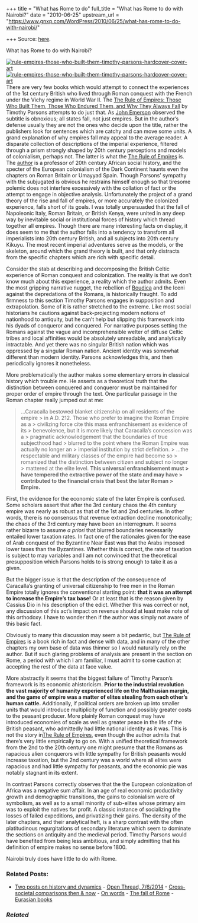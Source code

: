 +++
title = "What has Rome to do"
full_title = "What has Rome to do with Nairobi?"
date = "2010-06-25"
upstream_url = "https://www.gnxp.com/WordPress/2010/06/25/what-has-rome-to-do-with-nairobi/"

+++
Source: [here](https://www.gnxp.com/WordPress/2010/06/25/what-has-rome-to-do-with-nairobi/).

What has Rome to do with Nairobi?

[![rule-empires-those-who-built-them-timothy-parsons-hardcover-cover-art](https://i0.wp.com/blogs.discovermagazine.com/gnxp/files/2010/06/rule-empires-those-who-built-them-timothy-parsons-hardcover-cover-art.jpg?resize=200%2C302)![rule-empires-those-who-built-them-timothy-parsons-hardcover-cover-art](https://i0.wp.com/blogs.discovermagazine.com/gnxp/files/2010/06/rule-empires-those-who-built-them-timothy-parsons-hardcover-cover-art.jpg?resize=200%2C302)](https://www.amazon.com/exec/obidos/ASIN/0195304314/geneexpressio-20)There are very few books which would attempt to connect the experiences of the 1st century British who lived through Roman conquest with the French under the Vichy regime in World War II. The [The Rule of Empires: Those Who Built Them, Those Who Endured Them, and Why They Always Fall](https://www.amazon.com/exec/obidos/ASIN/0195304314/geneexpressio-20) by Timothy Parsons attempts to do just that. As [John Emerson](http://www.idiocentrism.com/) observed the subtitle is obnoxious; all states fall, not just empires. But in the author’s defense usually they are not the ones who decide upon the title, rather the publishers look for sentences which are catchy and can move some units. A grand explanation of why empires fall may appeal to the average reader. A disparate collection of descriptions of the imperial experience, filtered through a prism strongly shaped by 20th century perceptions and models of colonialism, perhaps not. The latter is what the [The Rule of Empires](https://www.amazon.com/exec/obidos/ASIN/0195304314/geneexpressio-20) is. The [author](http://artsci.wustl.edu/faculty/parsons-timothy) is a professor of 20th century African social history, and the specter of the European colonialism of the Dark Continent haunts even the chapters on Roman Britain or Umayyad Spain. Though Parsons’ sympathy with the subjugated is obvious he restrains himself enough so that tiresome polemic does not interfere excessively with the collation of fact or the attempt to engage in objective analysis. Unfortunately the project of a grand theory of the rise and fall of empires, or more accurately the colonized experience, falls short of its goals. I was totally unpersuaded that the fall of Napoleonic Italy, Roman Britain, or British Kenya, were united in any deep way by inevitable social or institutional forces of history which thread together all empires. Though there are many interesting facts on display, it does seem to me that the author falls into a tendency to transform all imperialists into 20th century British, and all subjects into 20th century Kikuyu. The most recent imperial adventures serve as the models, or the skeleton, around which the grand theory is built, and that only distracts from the specific chapters which are rich with specific detail.

  
Consider the stab at describing and decomposing the British Celtic experience of Roman conquest and colonization. The reality is that we don’t know much about this experience, a reality which the author admits. Even the most gripping narrative nugget, the rebellion of [Boudica](https://en.wikipedia.org/wiki/Boudica#History) and the Iceni against the depredations of the Romans, is historically fraught. To add firmness to this section Timothy Parsons engages in supposition and extrapolation. Some of it is rather stretched to the extreme. Like most social historians he cautions against back-projecting modern notions of nationhood to antiquity, but he can’t help but slipping this framework into his dyads of conqueror and conquered. For narrative purposes setting the Romans against the vague and incomprehensible welter of diffuse Celtic tribes and local affinities would be absolutely unreadable, and analytically intractable. And yet there was no singular British nation which was oppressed by a singular Roman nation. Ancient identity was somewhat different than modern identity. Parsons acknowledges this, and then periodically ignores it nonetheless.

More problematically the author makes some elementary errors in classical history which trouble me. He asserts as a theoretical truth that the distinction between conquered and conqueror must be maintained for proper order of empire through the text. One particular passage in the Roman chapter really jumped out at me:

> …Caracalla bestowed blanket citizenship on all residents of the empire > in A.D. 212. Those who prefer to imagine the Roman Empire as a > civilizing force cite this mass enfranchisement as evidence of its > benevolence, but it is more likely that Caracalla’s concession was a > pragmatic acknowledgement that the boundaries of true subjecthood had > blurred to the point where the Roman Empire was actually no longer an > imperial institution by strict definition. >
> …the respectable and military classes of the empire had become so > romanized that the distinction between citizen and subject no longer > mattered at the elite level. **This universal enfranchisement must > have tempered the extractive power of the state and may have > contributed to the financial crisis that best the later Roman > Empire.**

First, the evidence for the economic state of the later Empire is confused. Some scholars assert that after the 3rd century chaos the 4th century empire was nearly as robust as that of the 1st and 2nd centuries. In other words, there is no consensus that revenue extraction decline monotonically; the chaos of the 3rd century may have been an interregnum. It seems rather bizarre to assume *a priori* that blurred boundaries necessarily entailed lower taxation rates. In fact one of the rationales given for the ease of Arab conquest of the Byzantine Near East was that the Arabs imposed lower taxes than the Byzantines. Whether this is correct, the rate of taxation is subject to may variables and I am not convinced that the theoretical presupposition which Parsons holds to is strong enough to take it as a given.

But the bigger issue is that the description of the consequence of Caracalla’s granting of universal citizenship to free men in the Roman Empire totally ignores the conventional starting point: **that it was an attempt to increase the Empire’s tax base!** Or at least that is the reason given by Cassius Dio in his description of the edict. Whether this was correct or not, any discussion of this act’s impact on revenue should at least make note of this orthodoxy. I have to wonder then if the author was simply not aware of this basic fact.

Obviously to many this discussion may seem a bit pedantic, but [The Rule of Empires](https://www.amazon.com/exec/obidos/ASIN/0195304314/geneexpressio-20) is a book rich in fact and dense with data, and in many of the other chapters my own base of data was thinner so I would naturally rely on the author. But if such glaring problems of analysis are present in the section on Rome, a period with which I am familiar, I must admit to some caution at accepting the rest of the data at face value.

More abstractly it seems that the biggest failure of Timothy Parson’s framework is its economic ahistoricism. **Prior to the industrial revolution the vast majority of humanity experienced life on the Malthusian margin, and the game of empire was a matter of elites stealing from each other’s human cattle.** Additionally, if political orders are broken up into smaller units that would introduce multiplicity of function and possibly greater costs to the peasant producer. More plainly Roman conquest may have introduced economies of scale as well as greater peace in the life of the British peasant, who admittedly had little national identity as it was. This is not the story in[The Rule of Empires](https://www.amazon.com/exec/obidos/ASIN/0195304314/geneexpressio-20), even though the author admits that there’s very little empirically to go on. With a unified theoretical framework from the 2nd to the 20th century one might presume that the Romans as rapacious alien conquerors with little sympathy for British peasants would increase taxation, but the 2nd century was a world where all elites were rapacious and had little sympathy for peasants, and the economic pie was notably stagnant in its extent.

In contrast Parsons correctly observes that the the European colonization of Africa was a negative sum affair. In an age of real economic productivity growth and demographic transitions, the gains to colonialism were of symbolism, as well as to a small minority of sub-elites whose primary aim was to exploit the natives for profit. A classic instance of socializing the losses of failed expeditions, and privatizing their gains. The density of the later chapters, and their analytical heft, is a sharp contrast with the often platitudinous regurgitations of secondary literature which seem to dominate the sections on antiquity and the medieval period. Timothy Parsons would have benefited from being less ambitious, and simply admitting that his definition of empire makes no sense before 1800.

Nairobi truly does have little to do with Rome.

### Related Posts:

- [Two posts on history and
  dynamics](https://www.gnxp.com/WordPress/2008/08/06/two-posts-on-history-and-dynamics/) - [Open Thread,
  7/6/2014](https://www.gnxp.com/WordPress/2014/07/06/open-762014/) - [Cross-societal comparisons then &
  now](https://www.gnxp.com/WordPress/2010/05/10/cross-societal-comparisons-then-now/) - [On words](https://www.gnxp.com/WordPress/2007/04/29/on-words/) - [The fall of
  Rome](https://www.gnxp.com/WordPress/2007/04/18/the-fall-of-rome/) - [Eurasian
  books](https://www.gnxp.com/WordPress/2009/09/13/eurasian-books/)

### *Related*

[](https://www.addtoany.com/add_to/facebook?linkurl=https%3A%2F%2Fwww.gnxp.com%2FWordPress%2F2010%2F06%2F25%2Fwhat-has-rome-to-do-with-nairobi%2F&linkname=What%20has%20Rome%20to%20do%20with%20Nairobi%3F "Facebook")[](https://www.addtoany.com/add_to/twitter?linkurl=https%3A%2F%2Fwww.gnxp.com%2FWordPress%2F2010%2F06%2F25%2Fwhat-has-rome-to-do-with-nairobi%2F&linkname=What%20has%20Rome%20to%20do%20with%20Nairobi%3F "Twitter")[](https://www.addtoany.com/add_to/email?linkurl=https%3A%2F%2Fwww.gnxp.com%2FWordPress%2F2010%2F06%2F25%2Fwhat-has-rome-to-do-with-nairobi%2F&linkname=What%20has%20Rome%20to%20do%20with%20Nairobi%3F "Email")[](https://www.addtoany.com/share)
